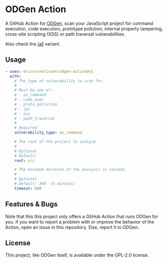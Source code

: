 # ODGen Action

A GitHub Action for [ODGen](https://github.com/Song-Li/ODGen), scan your
JavaScript project for command execution, code execution, prototype pollution,
internal property tampering, cross-site scripting (XSS) or path traversal
vulnerabilities.

Also check the [/all](./all) variant.

## Usage

```yml
- uses: ericcornelissen/odgen-action@v1
  with:
    # The type of vulnerability to scan for.
    #
    # Must be one of:
    # - os_command
    # - code_exec
    # - proto_pollution
    # - ipt
    # - xss
    # - path_traversal
    #
    # Required
    vulnerability_type: os_command

    # The root of the project to analyze.
    #
    # Optional
    # Default: .
    root: src

    # The maximum duration of the analysis in seconds.
    #
    # Optional
    # Default: 300  (5 minutes)
    timeout: 600
```

## Features & Bugs

Note that this this project only offers a GitHub Action that runs ODGen for you.
If you want to report a problem with or improve the behavior of the Action, open
an issue in this repository. Else, report it to ODGen.

## License

This project, like ODGen itself, is available under the GPL-2.0 license.
